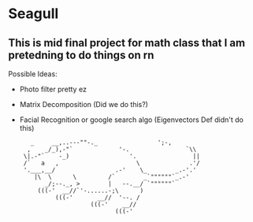 # Seagull
## This is mid final project for math class that I am pretedning to do things on rn

Possible Ideas:
- Photo filter pretty ez
- Matrix Decomposition (Did we do this?)
- Facial Recognition or google search algo (Eigenvectors Def didn't do this)

         _     __,..---""-._                 ';-,
        ,    _/_),-"`             '-.                `\\
       \|.-"`    -_)                 '.                ||
       /`   a   ,                      \              .'/
       '.___,__/                 .-'    \_        _.-'.'
          |\  \      \         /`        _`""""""`_.-'
             _/;--._, >        |   --.__/ `""""""`
           (((-'  __//`'-......-;\      )
                (((-'       __//  '--. /
                          (((-'    __//
                                 (((-'
